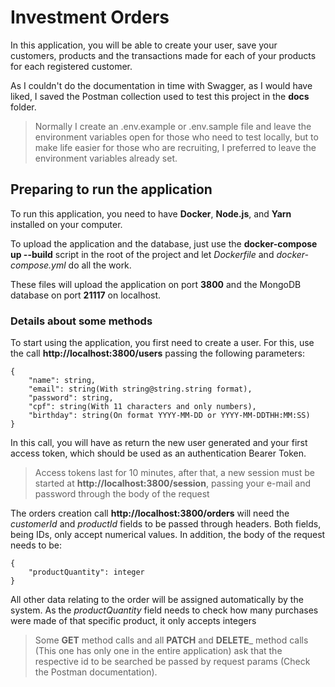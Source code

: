 # Investment Orders

In this application, you will be able to create your user, save your customers, products and the transactions made for each of your products for each registered customer.

As I couldn't do the documentation in time with Swagger, as I would have liked, I saved the Postman collection used to test this project in the **docs** folder.

>Normally I create an .env.example or .env.sample file and leave the environment variables open for those who need to test locally, but to make life easier for those who are recruiting, I preferred to leave the environment variables already set.

## Preparing to run the application

To run this application, you need to have **Docker**, **Node.js**, and **Yarn** installed on your computer.

To upload the application and the database, just use the **docker-compose up --build** script in the root of the project and let _Dockerfile_ and _docker-compose.yml_ do all the work.

These files will upload the application on port **3800** and the MongoDB database on port **21117** on localhost.

### Details about some methods

To start using the application, you first need to create a user. For this, use the call **http://localhost:3800/users** passing the following parameters:

```
{
    "name": string,
    "email": string(With string@string.string format),
    "password": string,
    "cpf": string(With 11 characters and only numbers),
    "birthday": string(On format YYYY-MM-DD or YYYY-MM-DDTHH:MM:SS)
}
```
In this call, you will have as return the new user generated and your first access token, which should be used as an authentication Bearer Token.

>Access tokens last for 10 minutes, after that, a new session must be started at **http://localhost:3800/session**, passing your e-mail and password through the body of the request

The orders creation call **http://localhost:3800/orders** will need the _customerId_ and _productId_ fields to be passed through headers. Both fields, being IDs, only accept numerical values. In addition, the body of the request needs to be:

```
{
    "productQuantity": integer
}
```

All other data relating to the order will be assigned automatically by the system. As the _productQuantity_ field needs to check how many purchases were made of that specific product, it only accepts integers

>Some **GET** method calls and all **PATCH** and **DELETE**_ method calls (This one has only one in the entire application) ask that the respective id to be searched be passed by request params (Check the Postman documentation).
